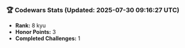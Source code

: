 ### 🏆 Codewars Stats (Updated: 2025-07-30 09:16:27 UTC)

- **Rank:** 8 kyu
- **Honor Points:** 3
- **Completed Challenges:** 1
